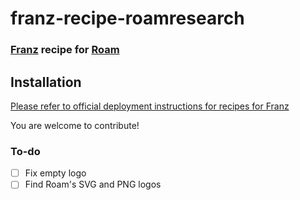 # franz-recipe-roamresearch

### [Franz](https://meetfranz.com/) recipe for [Roam](https://roamresearch.com/)

## Installation
[Please refer to official deployment instructions for recipes for Franz](https://github.com/meetfranz/plugins/blob/master/docs/integration.md#user-content-installation)

You are welcome to contribute!

### To-do
- [ ] Fix empty logo
- [ ] Find Roam's SVG and PNG logos
